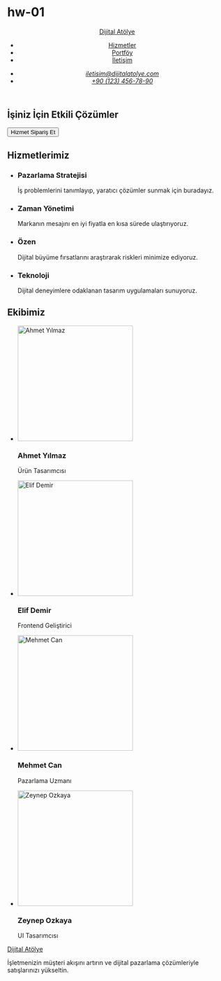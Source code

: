 # hw-01
<!DOCTYPE html>
<html lang="tr">
<head>
    <meta charset="UTF-8" />
    <meta name="viewport" content="width=device-width, initial-scale=1.0" />
    <title>Proje 1</title>
</head>
<body>
    <header>
        <nav>
            <a href="./index.html">Dijital Atölye</a>
            <ul>
                <li><a href="#">Hizmetler</a></li>
                <li><a href="#">Portföy</a></li>
                <li><a href="#">İletişim</a></li>
            </ul>
        </nav>
        <address>
            <ul>
                <li><a href="mailto:iletisim@dijitalatolye.com">iletisim@dijitalatolye.com</a></li>
                <li><a href="tel:+901234567890">+90 (123) 456-78-90</a></li>
            </ul>
        </address>
    </header>
    <main>
        <section>
            <h1>İşiniz İçin Etkili Çözümler</h1>
            <button type="button">Hizmet Sipariş Et</button>
        </section>
        <section>
            <h2>Hizmetlerimiz</h2>
            <ul>
                <li>
                    <h3>Pazarlama Stratejisi</h3>
                    <p>İş problemlerini tanımlayıp, yaratıcı çözümler sunmak için buradayız.</p>
                </li>
                <li>
                    <h3>Zaman Yönetimi</h3>
                    <p>Markanın mesajını en iyi fiyatla en kısa sürede ulaştırıyoruz.</p>
                </li>
                <li>
                    <h3>Özen</h3>
                    <p>Dijital büyüme fırsatlarını araştırarak riskleri minimize ediyoruz.</p>
                </li>
                <li>
                    <h3>Teknoloji</h3>
                    <p>Dijital deneyimlere odaklanan tasarım uygulamaları sunuyoruz.</p>
                </li>
            </ul>
        </section>
        <section>
            <h2>Ekibimiz</h2>
            <ul>
                <li>
                    <img src="./images/ekip1.jpg" alt="Ahmet Yılmaz" width="264">
                    <h3>Ahmet Yılmaz</h3>
                    <p>Ürün Tasarımcısı</p>
                </li>
                <li>
                    <img src="./images/ekip2.jpg" alt="Elif Demir" width="264">
                    <h3>Elif Demir</h3>
                    <p>Frontend Geliştirici</p>
                </li>
                <li>
                    <img src="./images/ekip3.jpg" alt="Mehmet Can" width="264">
                    <h3>Mehmet Can</h3>
                    <p>Pazarlama Uzmanı</p>
                </li>
                <li>
                    <img src="./images/ekip4.jpg" alt="Zeynep Ozkaya" width="264">
                    <h3>Zeynep Ozkaya</h3>
                    <p>UI Tasarımcısı</p>
                </li>
            </ul>
        </section>
    </main>
    <footer>
        <a href="./index.html">Dijital Atölye</a>
        <p>İşletmenizin müşteri akışını artırın ve dijital pazarlama çözümleriyle satışlarınızı yükseltin.</p>
    </footer>
</body>
</html>
